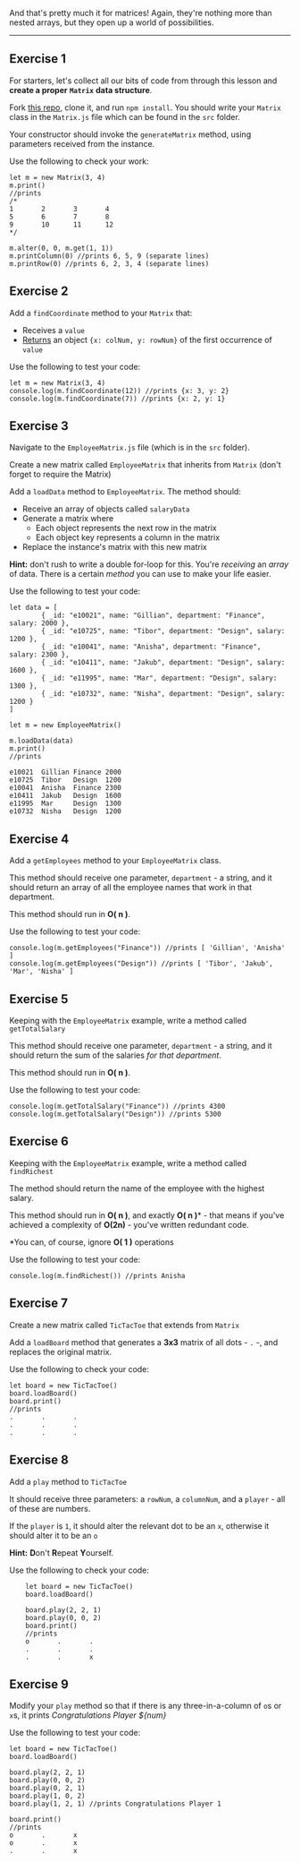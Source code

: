 And that's pretty much it for matrices! Again, they're nothing more than nested arrays, but they open up a world of possibilities.

----

## Exercise 1

For starters, let's collect all our bits of code from through this lesson and **create a proper** **`Matrix`** **data structure**.
    
      
Fork [this repo](https://github.com/Elevationacademy/matrices-lesson-exercises), clone it, and run `npm install`. You should write your `Matrix` class in the `Matrix.js` file which can be found in the `src` folder.
    
Your constructor should invoke the `generateMatrix` method, using parameters received from the instance.
    
Use the following to check your work:
    
      
```
let m = new Matrix(3, 4)
m.print()
//prints
/*
1       2       3       4
5       6       7       8
9       10      11      12
*/
    
m.alter(0, 0, m.get(1, 1))
m.printColumn(0) //prints 6, 5, 9 (separate lines)
m.printRow(0) //prints 6, 2, 3, 4 (separate lines)
```    

    
## Exercise 2
    
Add a `findCoordinate` method to your `Matrix` that:
    
-   Receives a `value`
-   <ins>Returns</ins> an object `{x: colNum, y: rowNum}` of the first occurrence of `value`
    
Use the following to test your code:
    
```
let m = new Matrix(3, 4)
console.log(m.findCoordinate(12)) //prints {x: 3, y: 2}
console.log(m.findCoordinate(7)) //prints {x: 2, y: 1}
```
    

## Exercise 3

Navigate to the `EmployeeMatrix.js` file (which is in the `src` folder).
    
Create a new matrix called `EmployeeMatrix` that inherits from `Matrix`  (don't forget to require the Matrix)
    
Add a `loadData` method to `EmployeeMatrix`. The method should:
    
-   Receive an array of objects called `salaryData`
-   Generate a matrix where
    -   Each object represents the next row in the matrix
    -   Each object key represents a column in the matrix
-   Replace the instance's matrix with this new matrix
    
      
**Hint:** don't rush to write a double for-loop for this. You're _receiving_ an _array_ of data. There is a certain _method_ you can use to make your life easier.
    
Use the following to test your code:
    
```
let data = [
        { _id: "e10021", name: "Gillian", department: "Finance", salary: 2000 },
        { _id: "e10725", name: "Tibor", department: "Design", salary: 1200 },
        { _id: "e10041", name: "Anisha", department: "Finance", salary: 2300 },
        { _id: "e10411", name: "Jakub", department: "Design", salary: 1600 },
        { _id: "e11995", name: "Mar", department: "Design", salary: 1300 },
        { _id: "e10732", name: "Nisha", department: "Design", salary: 1200 }
]
    
let m = new EmployeeMatrix()
    
m.loadData(data)
m.print()
//prints
    
e10021  Gillian Finance 2000
e10725  Tibor   Design  1200
e10041  Anisha  Finance 2300
e10411  Jakub   Design  1600
e11995  Mar     Design  1300
e10732  Nisha   Design  1200
```    

    
## Exercise 4

Add a `getEmployees` method to your `EmployeeMatrix` class.
    
This method should receive one parameter, `department` - a string, and it should return an array of all the employee names that work in that department.
    

This method should run in **O( n )**.
    
Use the following to test your code:
    
```
console.log(m.getEmployees("Finance")) //prints [ 'Gillian', 'Anisha' ]
console.log(m.getEmployees("Design")) //prints [ 'Tibor', 'Jakub', 'Mar', 'Nisha' ]
``` 


## Exercise 5
    
Keeping with the `EmployeeMatrix` example, write a method called `getTotalSalary`
    
      
This method should receive one parameter, `department` - a string, and it should return the sum of the salaries _for that department_.
    
      
This method should run in **O( n )**.
    

Use the following to test your code:

```
console.log(m.getTotalSalary("Finance")) //prints 4300
console.log(m.getTotalSalary("Design")) //prints 5300
``` 
    
    
## Exercise 6

Keeping with the `EmployeeMatrix` example, write a method called `findRichest`

The method should return the name of the employee with the highest salary.


This method should run in **O( n )**, and exactly **O( n )*** - that means if you've achieved a complexity of **O(2n)** - you've written redundant code.
    
*You can, of course, ignore **O( 1 )** operations
    
Use the following to test your code:
    

```
console.log(m.findRichest()) //prints Anisha
```    

    
## Exercise 7

Create a new matrix called `TicTacToe` that extends from `Matrix`
    
          
Add a `loadBoard` method that generates a **3x3** matrix of all dots - `.` -, and replaces the original matrix.
    
Use the following to check your code:
    
```
let board = new TicTacToe()
board.loadBoard()
board.print()
//prints
.       .       .
.       .       .
.       .       .
```    


## Exercise 8

Add a `play` method to `TicTacToe`
    
It should receive three parameters: a `rowNum`, a `columnNum`, and a `player` - all of these are numbers.
    
If the `player` is `1`, it should alter the relevant dot to be an `x`, otherwise it should alter it to be an `o`
    
      
**Hint:** **D**on't **R**epeat **Y**ourself.
    
Use the following to check your code:
    
      
```
    let board = new TicTacToe()
    board.loadBoard()
    
    board.play(2, 2, 1)
    board.play(0, 0, 2)
    board.print()
    //prints 
    o       .       .
    .       .       .
    .       .       x
```
 
    
## Exercise 9

Modify your `play` method so that if there is any three-in-a-column of `o`s or `x`s, it prints _Congratulations Player ${num}_
    
Use the following to test your code:
    
```
let board = new TicTacToe()
board.loadBoard()
    
board.play(2, 2, 1)
board.play(0, 0, 2)
board.play(0, 2, 1)
board.play(1, 0, 2)
board.play(1, 2, 1) //prints Congratulations Player 1
    
board.print()
//prints
o       .       x
o       .       x
.       .       x
```